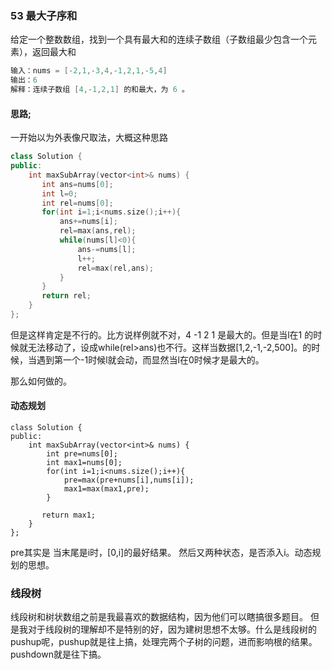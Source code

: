 ### 53 最大子序和

给定一个整数数组，找到一个具有最大和的连续子数组（子数组最少包含一个元素），返回最大和

```c++
输入：nums = [-2,1,-3,4,-1,2,1,-5,4]
输出：6
解释：连续子数组 [4,-1,2,1] 的和最大，为 6 。
```

#### 思路;

一开始以为外表像尺取法，大概这种思路

```c++
class Solution {
public:
    int maxSubArray(vector<int>& nums) {
       int ans=nums[0];
       int l=0;
       int rel=nums[0];
       for(int i=1;i<nums.size();i++){
           ans+=nums[i];
           rel=max(ans,rel);
           while(nums[l]<0){
               ans-=nums[l];
               l++;
               rel=max(rel,ans);
           }
       }
       return rel;
    }
};
```

但是这样肯定是不行的。比方说样例就不对，4 -1 2 1 是最大的。但是当l在1 的时候就无法移动了，设成while(rel>ans)也不行。这样当数据[1,2,-1,-2,500]。的时候，当遇到第一个-1时候l就会动，而显然当l在0时候才是最大的。

那么如何做的。

#### 动态规划

```
class Solution {
public:
    int maxSubArray(vector<int>& nums) {
        int pre=nums[0];
        int max1=nums[0];
        for(int i=1;i<nums.size();i++){
            pre=max(pre+nums[i],nums[i]);
            max1=max(max1,pre);
        }
      
       return max1;
    }
};
```

pre其实是 当末尾是i时，[0,i]的最好结果。 然后又两种状态，是否添入i。动态规划的思想。

### 线段树

线段树和树状数组之前是我最喜欢的数据结构，因为他们可以瞎搞很多题目。 但是我对于线段树的理解却不是特别的好，因为建树思想不太够。什么是线段树的pushup呢，pushup就是往上搞，处理完两个子树的问题，进而影响根的结果。pushdown就是往下搞。

